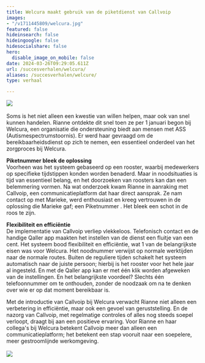```yaml
---
title: Welcura maakt gebruik van de piketdienst van Callvoip
images:
- "/v1711445809/welcura.jpg"
featured: false
hideinsearch: false
hideingoogle: false
hidesocialshare: false
hero:
  disable_image_on_mobile: false
date: 2024-03-26T09:29:05.611Z
url: /succesverhalen/welcura/
aliases: /succesverhalen/welcure/
type: verhaal

---
```

<img src="https://res.cloudinary.com/callvoip/image/upload/v1711445809/welcura.jpg"><br><br>
Soms is het niet alleen een kwestie van willen helpen, maar ook van snel kunnen handelen. Rianne ontdekte dit snel toen ze per 1 januari begon bij Welcura, een organisatie die ondersteuning biedt aan mensen met ASS (Autismespectrumstoornis). Er werd haar gevraagd om de bereikbaarheidsdienst op zich te nemen, een essentieel onderdeel van het zorgproces bij Welcura.

<strong>Piketnummer bleek de oplossing</strong><br>
Voorheen was het systeem gebaseerd op een rooster, waarbij medewerkers op specifieke tijdstippen konden worden benaderd. Maar in noodsituaties is tijd van essentieel belang, en het doorzoeken van roosters kan dan een belemmering vormen. Na wat onderzoek kwam Rianne in aanraking met Callvoip, een communicatieplatform dat haar direct aansprak. Ze nam contact op met Marieke, werd enthousiast en kreeg vertrouwen in de oplossing die Marieke gaf; een Piketnummer . Het bleek een schot in de roos te zijn.

<strong>Flexibiliteit en efficiëntie</strong><br>
De implementatie van Callvoip verliep vlekkeloos. Telefonisch contact en de handige Qaller app maakten het instellen van de dienst een fluitje van een cent. Het systeem bood flexibiliteit en efficiëntie, wat 1 van de belangrijkste eisen was voor Welcura. Het noodnummer verwijst op normale werktijden naar de normale routes. Buiten de reguliere tijden schakelt het systeem automatisch naar de juiste persoon; hierbij is het rooster voor het hele jaar al ingesteld. En met de Qaller app kan er met één klik worden afgeweken van de instellingen. En het belangrijkste voordeel? Slechts één telefoonnummer om te onthouden, zonder de noodzaak om na te denken over wie er op dat moment bereikbaar is.

Met de introductie van Callvoip bij Welcura verwacht Rianne niet alleen een verbetering in efficiëntie, maar ook een gevoel van geruststelling. En de nazorg van Callvoip, met regelmatige controles of alles nog steeds soepel verloopt, draagt bij aan een positieve ervaring. Voor Rianne en haar collega's bij Welcura betekent Callvoip meer dan alleen een communicatieplatform; het betekent een stap vooruit naar een soepelere, meer gestroomlijnde werkomgeving.<br><br>
<img src="https://res.cloudinary.com/callvoip/image/upload/v1712042852/WLE-Logo-FC-coated_1.png">
